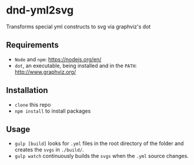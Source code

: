 # dnd-yml2svg
Transforms special yml constructs to svg via graphviz's dot


## Requirements
- `Node` and `npm`: https://nodejs.org/en/
- `dot`, an executable, being installed and in the `PATH`: http://www.graphviz.org/

## Installation
- `clone` this repo
- `npm install` to install packages

## Usage


- `gulp [build]` looks for `.yml` files in the root directory of the folder and creates the `svgs` in `./build/`.
- `gulp watch` continuously builds the `svgs` when the `.yml` source changes.

